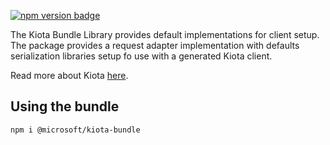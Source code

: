[![npm version badge](https://img.shields.io/npm/v/@microsoft/kiota-bundle?color=blue)](https://www.npmjs.com/package/@microsoft/kiota-bundle)

The Kiota Bundle Library provides default implementations for client setup.
The package provides a request adapter implementation with defaults serialization libraries setup fo use with a generated Kiota client.

Read more about Kiota [here](https://github.com/microsoft/kiota/blob/main/README.md).

## Using the bundle

`npm i @microsoft/kiota-bundle`
